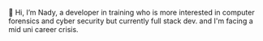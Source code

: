 👋 Hi, I’m Nady,
 a developer in training who is more interested in computer forensics and cyber security but
 currently full stack dev.
 and I'm facing a mid uni career crisis. 

<!---
Nady123-bit/Nady123-bit is a ✨ special ✨ repository because its `README.md` (this file) appears on your GitHub profile.
You can click the Preview link to take a look at your changes.
--->
